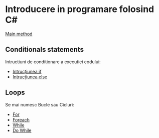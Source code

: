 # Introducere in programare folosind C#

[Main method](main_method.md)

## Conditionals statements
Intructiuni de conditionare a executiei codului:
- [Intrucțiunea if](if.md)
- [Intrucțiunea else](else.md)

## Loops
Se mai numesc Bucle sau Cicluri:
- [For](./loops/for.md)
- [Foreach](foreach.md)
- [While](while.md)
- [Do While](do_while.md)
